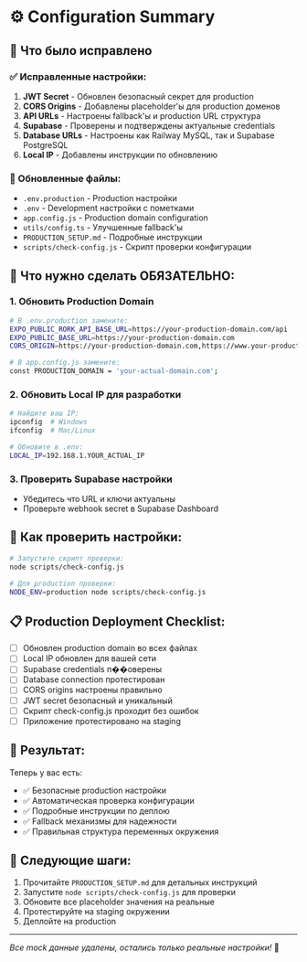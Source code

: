# ⚙️ Configuration Summary

## 🎯 Что было исправлено

### ✅ Исправленные настройки:

1. **JWT Secret** - Обновлен безопасный секрет для production
2. **CORS Origins** - Добавлены placeholder'ы для production доменов  
3. **API URLs** - Настроены fallback'ы и production URL структура
4. **Supabase** - Проверены и подтверждены актуальные credentials
5. **Database URLs** - Настроены как Railway MySQL, так и Supabase PostgreSQL
6. **Local IP** - Добавлены инструкции по обновлению

### 📁 Обновленные файлы:

- `.env.production` - Production настройки
- `.env` - Development настройки с пометками
- `app.config.js` - Production domain configuration
- `utils/config.ts` - Улучшенные fallback'ы
- `PRODUCTION_SETUP.md` - Подробные инструкции
- `scripts/check-config.js` - Скрипт проверки конфигурации

## 🚨 Что нужно сделать ОБЯЗАТЕЛЬНО:

### 1. Обновить Production Domain
```bash
# В .env.production замените:
EXPO_PUBLIC_RORK_API_BASE_URL=https://your-production-domain.com/api
EXPO_PUBLIC_BASE_URL=https://your-production-domain.com
CORS_ORIGIN=https://your-production-domain.com,https://www.your-production-domain.com

# В app.config.js замените:
const PRODUCTION_DOMAIN = 'your-actual-domain.com';
```

### 2. Обновить Local IP для разработки
```bash
# Найдите ваш IP:
ipconfig  # Windows
ifconfig  # Mac/Linux

# Обновите в .env:
LOCAL_IP=192.168.1.YOUR_ACTUAL_IP
```

### 3. Проверить Supabase настройки
- Убедитесь что URL и ключи актуальны
- Проверьте webhook secret в Supabase Dashboard

## 🔧 Как проверить настройки:

```bash
# Запустите скрипт проверки:
node scripts/check-config.js

# Для production проверки:
NODE_ENV=production node scripts/check-config.js
```

## 📋 Production Deployment Checklist:

- [ ] Обновлен production domain во всех файлах
- [ ] Local IP обновлен для вашей сети  
- [ ] Supabase credentials п��оверены
- [ ] Database connection протестирован
- [ ] CORS origins настроены правильно
- [ ] JWT secret безопасный и уникальный
- [ ] Скрипт check-config.js проходит без ошибок
- [ ] Приложение протестировано на staging

## 🎉 Результат:

Теперь у вас есть:
- ✅ Безопасные production настройки
- ✅ Автоматическая проверка конфигурации  
- ✅ Подробные инструкции по деплою
- ✅ Fallback механизмы для надежности
- ✅ Правильная структура переменных окружения

## 🔗 Следующие шаги:

1. Прочитайте `PRODUCTION_SETUP.md` для детальных инструкций
2. Запустите `node scripts/check-config.js` для проверки
3. Обновите все placeholder значения на реальные
4. Протестируйте на staging окружении
5. Деплойте на production

---
*Все mock данные удалены, остались только реальные настройки!* 🚀
